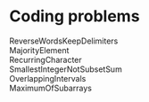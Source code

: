 # Coding problems  
ReverseWordsKeepDelimiters  
MajorityElement  
RecurringCharacter  
SmallestIntegerNotSubsetSum  
OverlappingIntervals  
MaximumOfSubarrays  
